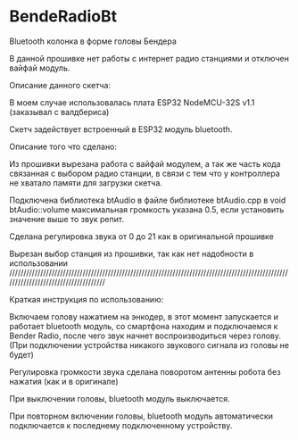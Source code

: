 # BendeRadioBt

Bluetooth колонка в форме головы Бендера

В данной прошивке нет работы с интернет радио станциями и отключен вайфай модуль.

Описание данного скетча:

В моем случае использовалась плата ESP32 NodeMCU-32S v1.1 (заказывал с валдбериса)

Скетч задействует встроенный в ESP32 модуль bluetooth.

Описание того что сделано:

Из прошивки вырезана работа с вайфай модулем, а так же часть кода связанная с выбором радио станции, в связи с тем что у контроллера не хватало памяти для загрузки скетча.

Подключена библиотека btAudio в файле библиотеке btAudio.cpp в void btAudio::volume максимальная громкость указана 0.5, если установить значение выше то звук репит.

Сделана регулировка звука от 0 до 21 как в оригинальной прошивке

Вырезан выбор станция из прошивки, так как нет надобности в использовании
/////////////////////////////////////////////////////////////////////////////////////////////////////////////////////////////////////

Краткая инструкция по использованию:

Включаем голову нажатием на энкодер, в этот момент запускается и работает bluetooth модуль, со смартфона находим и подключаемся к Bender Radio, после чего звук начнет воспроизводиться через голову. (При подключении устройства никакого звукового сигнала из головы не будет)

Регулировка громкости звука сделана поворотом антенны робота без нажатия (как и в оригинале)

При выключении головы, bluetooth модуль выключается.

При повторном включении головы, bluetooth модуль автоматически подключается к последнему подключенному устройству.
